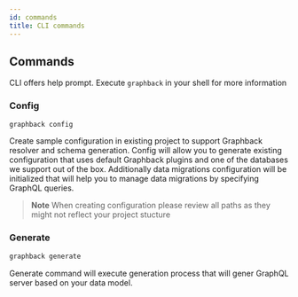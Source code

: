 ```yaml
---
id: commands
title: CLI commands
---
```


## Commands

CLI offers help prompt. 
Execute `graphback` in your shell for more information

### Config 

```bash
graphback config
```

Create sample configuration in existing project to support Graphback resolver and schema generation.
Config will allow you to generate existing configuration that uses default Graphback plugins and one of the 
databases we support out of the box. Additionally data migrations configuration will be initialized that will
help you to manage data migrations by specifying GraphQL queries.

> **Note** When creating configuration please review all paths as they might not reflect your project stucture

### Generate

  ```bash
  graphback generate
  ```

  Generate command will execute generation process that will gener GraphQL server based on your data model.
